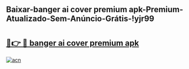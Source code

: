 
## Baixar-banger ai cover premium apk-Premium-Atualizado-Sem-Anúncio-Grátis-!yjr99

# <h2><a href="https://andorid.site?title=banger_ai_cover_premium_apk&ref=27">🔗👉 🔴 banger ai cover premium apk</a></h2>

[![acn](https://github.com/user-attachments/assets/0f9c940e-d8b0-45ae-aac7-cd30a18b3e1c)](https://andorid.site?title=banger_ai_cover_premium_apk&ref=27)

